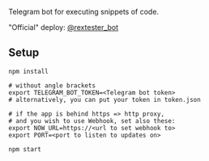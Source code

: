 Telegram bot for executing snippets of code.

"Official" deploy: [@rextester_bot][1]

## Setup ##

    npm install

    # without angle brackets
    export TELEGRAM_BOT_TOKEN=<Telegram bot token>
    # alternatively, you can put your token in token.json

    # if the app is behind https => http proxy,
    # and you wish to use Webhook, set also these:
    export NOW_URL=https://<url to set webhook to>
    export PORT=<port to listen to updates on>

    npm start

[1]: https://telegram.me/rextester_bot
